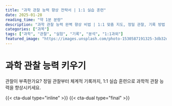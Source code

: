 ```yaml
---
title: "과학 관찰 능력 향상 전략서 | 1:1 실습 훈련"
date: 2025-01-28
reading_time: "약 1분 분량"
description: "과학 관찰 능력 완벽 향상 비법 | 1:1 맞춤 지도, 정밀 관찰, 기록 방법 [2025년]"
categories: ["과목"]
tags: ["과학", "관찰", "실험", "기록", "분석", "1:1과외"]
featured_image: "https://images.unsplash.com/photo-1530587191325-3db32d826c18?w=1200&h=630&fit=crop"
---
```


# 과학 관찰 능력 키우기

관찰이 부족한가요? 정밀 관찰부터 체계적 기록까지, 1:1 실습 훈련으로 과학적 관찰 능력을 향상시키세요.

{{< cta-dual type="inline" >}}
{{< cta-dual type="final" >}}
